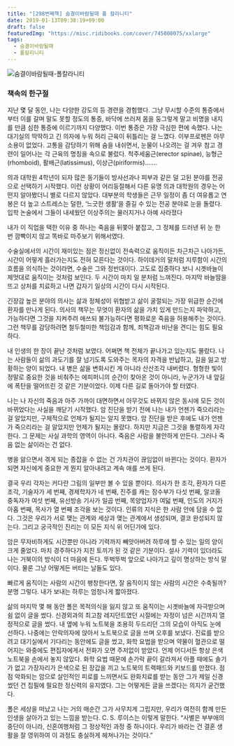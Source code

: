 ```yaml
---
title: "[298번째책] 숨결이바람될때 폴 칼라니티"
date: 2019-01-13T09:38:19+09:00
draft: false
featuredImg: "https://misc.ridibooks.com/cover/745000075/xxlarge"
tags:
  - 숨결이바람될때
  - 폴칼리니티
---
```


![숨결이바람될때-폴칼라니티](https://misc.ridibooks.com/cover/745000075/xxlarge)

### 책속의 한구절

지난 몇 달 동안, 나는 다양한 강도의 등 경련을 경험했다. 그냥 무시할 수준의 통증에서부터 이를 갈며 말도 못할 정도의 통증, 바닥에 쓰러져 몸을 둥그렇게 말고 비명을 내지를 만큼 심한 통증에 이르기까지 다양했다. 이번 통증은 가장 극심한 편에 속했다. 나는 대기실의 딱딱하고 긴 의자에 누워 허리 근육이 뒤틀리는 걸 느꼈다. 이부프로펜은 아무 소용이 없었다. 고통을 감당하기 위해 숨을 내쉬면서, 눈물이 나오려는 걸 겨우 참고 경련이 일어나는 각 근육의 명칭을 속으로 불렀다. 척주세움근(erector spinae), 능형근(rhomboid), 활배근(latissimus), 이상근(piriformis)…….


의과 대학원 4학년이 되자 많은 동기들이 방사선과나 피부과 같은 덜 고된 분야를 전공으로 선택하기 시작했다. 이런 상황이 어리둥절해서 다른 유명 의과 대학원의 경우는 어떤지 알아봤더니 별로 다르지 않았다. 대부분의 학생들은 근무 일정이 좀 더 여유롭고 연봉은 더 높고 스트레스는 덜한, ‘느긋한 생활’을 즐길 수 있는 전공 분야로 눈을 돌렸다. 입학 논술에서 그들이 내세웠던 이상주의는 물러지거나 아예 사라졌다


내가 이 직업을 택한 이유 중 하나는 죽음을 뒤쫓아 붙잡고, 그 정체를 드러낸 뒤 눈 한 번 깜빡이지 않고 똑바로 마주보기 위해서였다.


수술실에서의 시간이 재미있는 점은 정신없이 전속력으로 움직이든 차근차근 나아가든, 시간이 어떻게 흘러가는지도 전혀 모른다는 것이다. 하이데거의 말처럼 지루함이 시간의 흐름을 의식하는 것이라면, 수술은 그와 정반대이다. 고도로 집중하다 보니 시곗바늘이 제멋대로 움직이는 것처럼 보인다. 두 시간이 마치 일 분처럼 느껴진다. 마지막 바늘땀을 뜨고 상처를 치료하고 나면 갑자기 일상의 시간이 다시 시작된다.


긴장감 높은 분야의 의사는 삶과 정체성이 위협받고 삶이 굴절되는 가장 위급한 순간에 환자를 만나게 된다. 의사의 책무는 무엇이 환자의 삶을 가치 있게 만드는지 파악하고, 가능하다면 그것을 지켜주려 애쓰되 불가능하다면 평화로운 죽음을 허용해주는 것이다. 그런 책무를 감당하려면 철두철미한 책임감과 함께, 죄책감과 비난을 견디는 힘도 필요하다.


내 인생의 한 장이 끝난 것처럼 보였다. 어쩌면 책 전체가 끝나가고 있는지도 몰랐다. 나는 사람들이 삶의 과도기를 잘 넘기도록 도와주는 목자의 자격을 반납하고, 길을 잃고 방황하는 양이 되었다. 내 병은 삶을 변화시킨 게 아니라 산산조각 내버렸다. 형형한 빛이 정말로 중요한 것을 비춰주는 에피퍼니의 순간이 찾아온 것이 아니라, 누군가가 내 앞길에 폭탄을 떨어뜨린 것 같은 기분이었다. 이제 다른 길로 돌아가야 할 터였다.


나는 나 자신의 죽음과 아주 가까이 대면하면서 아무것도 바뀌지 않은 동시에 모든 것이 바뀌었다는 사실을 깨닫기 시작했다. 암 진단을 받기 전에 나는 내가 언젠가 죽으리라는 걸 알았지만, 구체적으로 언제가 될지는 알지 못했다. 암 진단을 받은 후에도 내가 언젠가 죽으리라는 걸 알았지만 언제가 될지는 몰랐다. 하지만 지금은 그것을 통렬하게 자각한다. 그 문제는 사실 과학의 영역이 아니다. 죽음은 사람을 불안하게 만든다. 그러나 죽음 없는 삶이라는 건 없다.


병을 앓으면서 겪게 되는 종잡을 수 없는 건 가치관이 끊임없이 바뀐다는 것이다. 환자가 되면 자신에게 중요한 게 뭔지 알아내려고 계속 애를 쓰게 된다.


결국 우리 각자는 커다란 그림의 일부만 볼 수 있을 뿐이다. 의사가 한 조각, 환자가 다른 조각, 기술자가 세 번째, 경제학자가 네 번째, 진주를 캐는 잠수부가 다섯 번째, 알코올 중독자가 여섯 번째, 유선방송 기사가 일곱 번째, 목양업자가 여덟 번째, 인도의 거지가 아홉 번째, 목사가 열 번째 조각을 보는 것이다. 인류의 지식은 한 사람 안에 담을 수 없다. 그것은 우리가 서로 맺는 관계와 세상과 맺는 관계에서 생성되며, 결코 완성되지 않는다. 그리고 궁극적인 진리는 이 모든 지식 위 어딘가에 있다.


암은 무자비하게도 시간뿐만 아니라 기력까지 빼앗아버려 하루에 할 수 있는 일의 양이 크게 줄었다. 마치 경주하다가 지친 토끼가 된 것 같은 기분이다. 설사 기력이 있더라도 나는 거북이의 방식이 더 마음에 든다. 뚜벅뚜벅 앞으로 나아가고 깊이 명상하는 방식 말이다. 물론 그냥 어떻게든 버티는 날들도 있다.

빠르게 움직이는 사람의 시간이 팽창한다면, 잘 움직이지 않는 사람의 시간은 수축될까? 분명 그렇다. 내가 보내는 하루는 엄청나게 짧아졌다.


삶의 마지막 몇 해 동안 폴은 목적의식을 잃지 않고 또 움직이는 시곗바늘에 자극받으며 쉼 없이 글을 썼다. 신경외과의 최고참 레지던트였던 시절에는 자정이 넘은 시간까지 열정적으로 글을 썼다. 내 옆에 누워 노트북을 조용히 두드리던 그의 모습이 아직도 눈에 선하다. 나중에는 안락의자에 앉아서 노트북으로 글을 쓰며 오후를 보냈다. 진료를 받으려고 대기실에서 기다리는 동안에도 글을 썼고, 화학 요법을 받으며 약물이 혈관으로 떨어지는 와중에도 편집자에게서 전화가 오면 주저없이 받았다. 언제 어디서든 항상 은색 노트북을 손에서 놓지 않았다. 화학 요법 때문에 손가락 끝이 갈라져서 아플 때에도 솔기가 없고 가장자리가 은색으로 된 장갑을 끼고 노트북의 트랙패드와 키보드를 만졌다. 점점 악화되는 암으로 살인적인 피로를 느끼면서도 완화치료를 받는 동안 그가 제일 신경 썼던 건 집필에 필요한 정신력의 유지였다. 그는 어떻게든 글을 쓰겠다는 의지가 굳건했다.


폴은 세상을 떠났고 나는 거의 매순간 그가 사무치게 그립지만, 우리가 여전히 함께 만든 인생을 살아가고 있는 느낌을 받는다. C. S. 루이스는 이렇게 말한다. “사별은 부부애의 중단이 아니라, 신혼여행처럼 그 정상적인 과정 중 하나이다. 우리가 바라는 건 결혼 생활을 잘 영위하여 이 과정도 충실하게 헤쳐나가는 것이다.”
